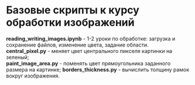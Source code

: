 # Базовые скрипты к курсу обработки изображений

**reading_writing_images.ipynb** - 1-2 уроки по обработке: загрузка и сохранение файлов, изменение цвета, задание области.     
**central_pixel.py** - меняет цвет центрального пикселя картинки на зеленый;     
**paint_image_area.py** - поменять цвет прямоугольника заданного размера на картинке;
**borders_thickness.py** - вычислить толщину рамок вокруг изображения.



